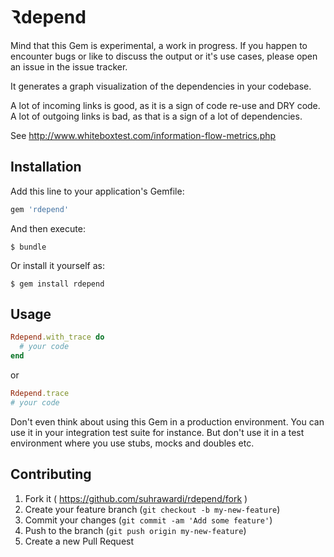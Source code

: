 # Ꝛdepend

Mind that this Gem is experimental, a work in progress. If you happen to
encounter bugs or like to discuss the output or it's use cases,
please open an issue in the issue tracker.

It generates a graph visualization of the dependencies in your codebase.

A lot of incoming links is good, as it is a sign of code re-use and DRY code.
A lot of outgoing links is bad, as that is a sign of a lot of dependencies.

See http://www.whiteboxtest.com/information-flow-metrics.php

## Installation

Add this line to your application's Gemfile:

```ruby
gem 'rdepend'
```

And then execute:

    $ bundle

Or install it yourself as:

    $ gem install rdepend

## Usage

```ruby
Rdepend.with_trace do
  # your code
end
```

or

```ruby
Rdepend.trace
# your code
```

Don't even think about using this Gem in a production environment.
You can use it in your integration test suite for instance. But don't use it
in a test environment where you use stubs, mocks and doubles etc.

## Contributing

1. Fork it ( https://github.com/suhrawardi/rdepend/fork )
2. Create your feature branch (`git checkout -b my-new-feature`)
3. Commit your changes (`git commit -am 'Add some feature'`)
4. Push to the branch (`git push origin my-new-feature`)
5. Create a new Pull Request
